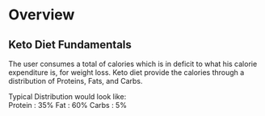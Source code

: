 # Overview

## Keto Diet Fundamentals

The user consumes a total of calories which is in deficit to what his calorie expenditure is, for weight loss.
Keto diet provide the calories through a distribution of Proteins, Fats, and Carbs.  

Typical Distribution would look like:  
Protein : 35%
Fat     : 60%
Carbs   : 5%